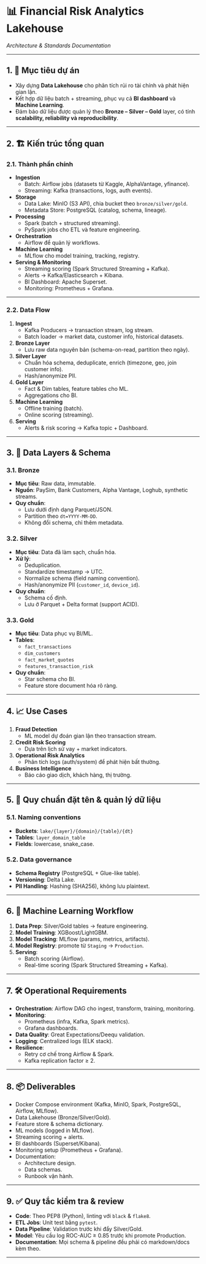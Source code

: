 # 📊 Financial Risk Analytics Lakehouse  
_Architecture & Standards Documentation_  

---

## 1. 🎯 Mục tiêu dự án
- Xây dựng **Data Lakehouse** cho phân tích rủi ro tài chính và phát hiện gian lận.  
- Kết hợp dữ liệu batch + streaming, phục vụ cả **BI dashboard** và **Machine Learning**.  
- Đảm bảo dữ liệu được quản lý theo **Bronze – Silver – Gold** layer, có tính **scalability, reliability và reproducibility**.  

---

## 2. 🏗 Kiến trúc tổng quan

### 2.1. Thành phần chính
- **Ingestion**
  - Batch: Airflow jobs (datasets từ Kaggle, AlphaVantage, yfinance).  
  - Streaming: Kafka (transactions, logs, auth events).  
- **Storage**
  - Data Lake: MinIO (S3 API), chia bucket theo `bronze/silver/gold`.  
  - Metadata Store: PostgreSQL (catalog, schema, lineage).  
- **Processing**
  - Spark (batch + structured streaming).  
  - PySpark jobs cho ETL và feature engineering.  
- **Orchestration**
  - Airflow để quản lý workflows.  
- **Machine Learning**
  - MLflow cho model training, tracking, registry.  
- **Serving & Monitoring**
  - Streaming scoring (Spark Structured Streaming + Kafka).  
  - Alerts → Kafka/Elasticsearch + Kibana.  
  - BI Dashboard: Apache Superset.  
  - Monitoring: Prometheus + Grafana.  

---

### 2.2. Data Flow

1. **Ingest**
   - Kafka Producers → transaction stream, log stream.  
   - Batch loader → market data, customer info, historical datasets.  
2. **Bronze Layer**
   - Lưu raw data nguyên bản (schema-on-read, partition theo ngày).  
3. **Silver Layer**
   - Chuẩn hóa schema, deduplicate, enrich (timezone, geo, join customer info).  
   - Hash/anonymize PII.  
4. **Gold Layer**
   - Fact & Dim tables, feature tables cho ML.  
   - Aggregations cho BI.  
5. **Machine Learning**
   - Offline training (batch).  
   - Online scoring (streaming).  
6. **Serving**
   - Alerts & risk scoring → Kafka topic + Dashboard.  

---

## 3. 📂 Data Layers & Schema

### 3.1. Bronze
- **Mục tiêu**: Raw data, immutable.  
- **Nguồn**: PaySim, Bank Customers, Alpha Vantage, Loghub, synthetic streams.  
- **Quy chuẩn**:
  - Lưu dưới định dạng Parquet/JSON.  
  - Partition theo `dt=YYYY-MM-DD`.  
  - Không đổi schema, chỉ thêm metadata.  

### 3.2. Silver
- **Mục tiêu**: Data đã làm sạch, chuẩn hóa.  
- **Xử lý**:
  - Deduplication.  
  - Standardize timestamp → UTC.  
  - Normalize schema (field naming convention).  
  - Hash/anonymize PII (`customer_id`, `device_id`).  
- **Quy chuẩn**:
  - Schema cố định.  
  - Lưu ở Parquet + Delta format (support ACID).  

### 3.3. Gold
- **Mục tiêu**: Data phục vụ BI/ML.  
- **Tables**:
  - `fact_transactions`  
  - `dim_customers`  
  - `fact_market_quotes`  
  - `features_transaction_risk`  
- **Quy chuẩn**:
  - Star schema cho BI.  
  - Feature store document hóa rõ ràng.  

---

## 4. 📈 Use Cases

1. **Fraud Detection**  
   - ML model dự đoán gian lận theo transaction stream.  
2. **Credit Risk Scoring**  
   - Dựa trên lịch sử vay + market indicators.  
3. **Operational Risk Analytics**  
   - Phân tích logs (auth/system) để phát hiện bất thường.  
4. **Business Intelligence**  
   - Báo cáo giao dịch, khách hàng, thị trường.  

---

## 5. 🧩 Quy chuẩn đặt tên & quản lý dữ liệu

### 5.1. Naming conventions
- **Buckets**: `lake/{layer}/{domain}/{table}/{dt}`  
- **Tables**: `layer_domain_table`  
- **Fields**: lowercase, snake_case.  

### 5.2. Data governance
- **Schema Registry** (PostgreSQL + Glue-like table).  
- **Versioning**: Delta Lake.  
- **PII Handling**: Hashing (SHA256), không lưu plaintext.  

---

## 6. 🤖 Machine Learning Workflow

1. **Data Prep**: Silver/Gold tables → feature engineering.  
2. **Model Training**: XGBoost/LightGBM.  
3. **Model Tracking**: MLflow (params, metrics, artifacts).  
4. **Model Registry**: promote từ `Staging` → `Production`.  
5. **Serving**:  
   - Batch scoring (Airflow).  
   - Real-time scoring (Spark Structured Streaming + Kafka).  

---

## 7. 🛠 Operational Requirements

- **Orchestration**: Airflow DAG cho ingest, transform, training, monitoring.  
- **Monitoring**:  
  - Prometheus (infra, Kafka, Spark metrics).  
  - Grafana dashboards.  
- **Data Quality**: Great Expectations/Deequ validation.  
- **Logging**: Centralized logs (ELK stack).  
- **Resilience**:  
  - Retry cơ chế trong Airflow & Spark.  
  - Kafka replication factor ≥ 2.  

---

## 8. 📦 Deliverables

- Docker Compose environment (Kafka, MinIO, Spark, PostgreSQL, Airflow, MLflow).  
- Data Lakehouse (Bronze/Silver/Gold).  
- Feature store & schema dictionary.  
- ML models (logged in MLflow).  
- Streaming scoring + alerts.  
- BI dashboards (Superset/Kibana).  
- Monitoring setup (Prometheus + Grafana).  
- Documentation:  
  - Architecture design.  
  - Data schemas.  
  - Runbook vận hành.  

---

## 9. ✅ Quy tắc kiểm tra & review

- **Code**: Theo PEP8 (Python), linting với `black` & `flake8`.  
- **ETL Jobs**: Unit test bằng `pytest`.  
- **Data Pipeline**: Validation trước khi đẩy Silver/Gold.  
- **Model**: Yêu cầu log ROC-AUC ≥ 0.85 trước khi promote Production.  
- **Documentation**: Mọi schema & pipeline đều phải có markdown/docs kèm theo.  

---
